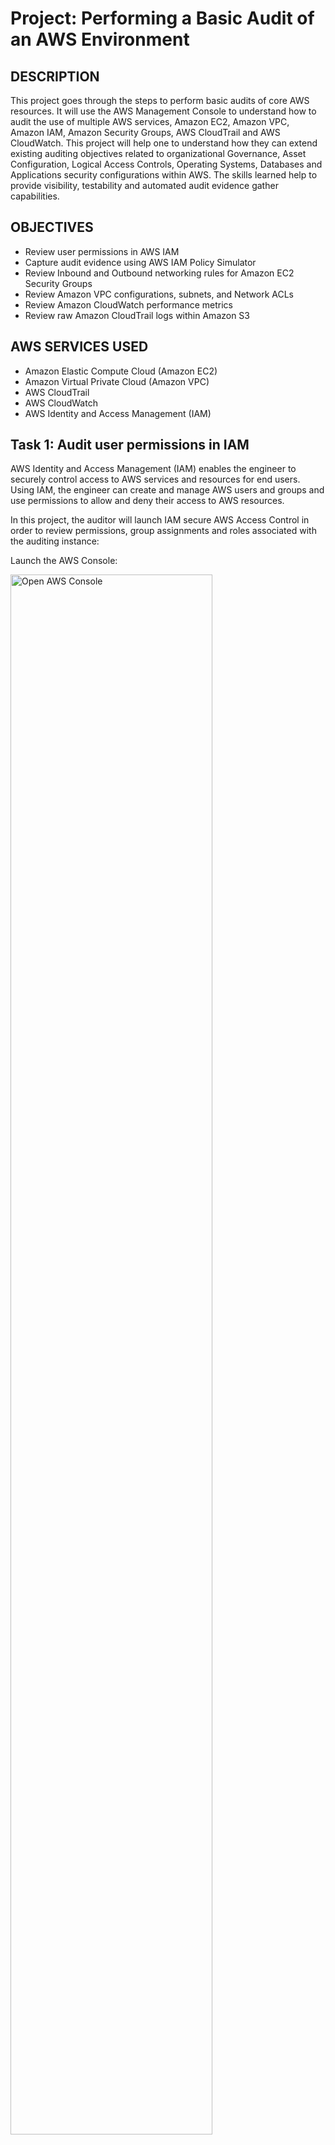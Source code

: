 # Project:  Performing a Basic Audit of an AWS Environment

## DESCRIPTION

This project goes through the steps to perform basic audits of core AWS resources. It will use the AWS Management Console to understand how to audit the use of multiple AWS services, Amazon EC2, Amazon VPC, Amazon IAM, Amazon Security Groups, AWS CloudTrail and AWS CloudWatch. This project will help one to understand how they can extend existing auditing objectives related to organizational Governance, Asset Configuration, Logical Access Controls, Operating Systems, Databases and Applications security configurations within AWS. The skills learned help to provide visibility, testability and automated audit evidence gather capabilities.

## OBJECTIVES

- Review user permissions in AWS IAM
- Capture audit evidence using AWS IAM Policy Simulator
- Review Inbound and Outbound networking rules for Amazon EC2 Security Groups
- Review Amazon VPC configurations, subnets, and Network ACLs
- Review Amazon CloudWatch performance metrics
- Review raw Amazon CloudTrail logs within Amazon S3

## AWS SERVICES USED

- Amazon Elastic Compute Cloud (Amazon EC2)
- Amazon Virtual Private Cloud (Amazon VPC)
- AWS CloudTrail
- AWS CloudWatch
- AWS Identity and Access Management (IAM)

## Task 1: Audit user permissions in IAM

AWS Identity and Access Management (IAM) enables the engineer to securely control access to AWS services and resources for end users. Using IAM, the engineer can create and manage AWS users and groups and use permissions to allow and deny their access to AWS resources.

In this project, the auditor will launch IAM secure AWS Access Control in order to review permissions, group assignments and roles associated with the auditing instance:

Launch the AWS Console:

<img src="https://imgur.com/4znV30l.jpg" height="80%" width="80%" alt="Open AWS Console"/>

### Review permissions

1. At the top of the AWS Management Console, in the search bar, search for and choose IAM.

<img src="https://imgur.com/UwO7osv.jpg" height="80%" width="80%" alt="Open IAM Console"/>

2. In the navigation pane at the left of the page, under Access management, choose Users.

<img src="https://imgur.com/zFDjtUM.jpg" height="80%" width="80%" alt="Select Users"/>

3. On the Users page, choose the link for user-1 to view its details.
4. Review the Summary section for information about your user.

<img src="https://imgur.com/MFVjt7G.jpg" height="80%" width="80%" alt="User information"/>

5. Select the Security credentials tab to review it. Here, the auditor can see how many access keys a user has, when an access key was created, whether a Multi-Factor Authentication (MFA) device is assigned, and more.

   - **Access Keys**: Keys can be active or inactive and only administrators have the ability to inactivate or delete keys. If a user with limited permissions tried to deactivate or delete an access key, they would receive a message similar to the following:

We encountered the following errors while processing the request: User:arn:aws:iam::222244443333:user/user-1_01 is not authorized to perform: iam:UpdateAccessKey on resource: user user-1_01

   - **Signing Certificates**: Can be signed certificates, X.509 Certificate and/or third party tools (e.g. OpenSSL).
   - **Console password**: Users with access to the AWS Management Console require a password. Passwords can be generated and/or changed by administrators within the IAM dashboard. Passwords can be auto-generated or custom-generated based on organization preferences.
   - **Assigned MFA (Multi-Factor Authentication) Device**: Multi-Factor Authentication is a simple best practice that adds an extra layer of protection on top of your username and password.
     - **Virtual**: Use your existing smartphone, tablet, or computer running any application that supports the open TOTP standard.
     - **Hardware Keyfob**: Tamper-evident hardware keyfob device provided by Gemalto, a 3rd-party provider.
     - **Hardware Display Card**: Tamper-evident hardware display card device provided by Gemalto, a 3rd-party provider.

<img src="https://imgur.com/UI9vmoY.jpg" height="80%" width="80%" alt="Review Security Credentials 1"/>
<img src="https://imgur.com/yC0wpSp.jpg" height="80%" width="80%" alt="Review Security Credentials 2"/>

6. Choose the Groups tab.

<img src="https://imgur.com/WYktLDZ.jpg" height="80%" width="80%" alt="Review User Groups"/>
<img src="https://imgur.com/T8LkuRX.jpg" height="80%" width="80%" alt="Review Group Permissions"/>

### Run the IAM Policy Simulator

The auditor can use the IAM Policy Simulator to test the effects of AWS IAM policies to test existing IAM policies to verify that they have the intended effect and capture the Policy Simulator output to use as supporting evidence in user access reviews.

7. Choose the Permissions tab. In the Permissions policies section, notice there is one policy attached to the user. The Attached via column shows that the ReadOnlyAccess policy is attached to user-1 via the user1group IAM group.
8. To run the IAM Policy Simulator, open the following link in a new web browser tab: [IAM Policy Simulator](https://policysim.aws.amazon.com/home/index.jsp?#).

<img src="https://imgur.com/YF4agZE.jpg" height="80%" width="80%" alt="Launch IAM Policy Simulator"/>

9. On the IAM Policy Simulator page, in the Users, Groups, and Roles pane, choose user-1.
10. In the Policy Simulator pane, on the Select service drop-down menu, choose Identity and Access Management.
11. On the Select actions drop-down menu, select the following options:
    - DeleteGroup
    - DeleteRolePolicy

<img src="https://imgur.com/cj1xvW2.jpg" height="80%" width="80%" alt="Policy Simulator Audit"/>


12. Choose Run Simulation.

<img src="https://imgur.com/6KZqGzF.jpg" height="80%" width="80%" alt="Policy Simulator Run"/>

> Expected output: The Action Settings and Results section displays the effective permissions for user-1, similar to this:

| Service                            | Action           | Resource Type | Simulation Resource | Permission                                         |
|------------------------------------|------------------|---------------|---------------------|----------------------------------------------------|
| AWS Identity and Access Management | DeleteGroup      | group         | *                   | denied Implicitly denied (no matching statements). |
| AWS Identity and Access Management | DeleteRolePolicy | role          | *                   | denied Implicitly denied (no matching statements). |

<img src="https://imgur.com/E6Wwcyr.jpg" height="80%" width="80%" alt="Policy Simulator Results"/>

13. Close the IAM Policy Simulator web browser tab.

### Collecting audit evidence

From an audit evidence standpoint, the auditor can capture the IAM settings and the IAM Policy Simulator output to be used as support evidence in user access reviews.

## Task 2: Review the security configuration of Amazon EC2 instances

### What is Amazon EC2?

Amazon Elastic Compute Cloud (Amazon EC2) is a web service that provides resizable compute capacity in the cloud. It is designed to make web-scale computing easier for developers. Amazon EC2 presents a true virtual computing environment, allowing the organization to use web service interfaces to launch instances with a variety of operating systems, load them with a custom application environment, manage network’s access permissions, and run an image using as many or few systems as one’s desire.

### What is a security group?

A security group acts as a virtual firewall for your instance to control inbound and outbound traffic. Security groups act at the instance level, not the subnet level. For each security group, the engineer adds rules that control the inbound traffic to instances and a separate set of rules that control the outbound traffic.

The following are basic characteristics of security groups:

- Can specify allow rules, but not deny rules.
- Can specify separate rules for inbound and outbound traffic.
- By default, no inbound traffic is allowed until the engineer adds inbound rules to the security group.
- By default, all outbound traffic is allowed until the engineer adds outbound rules to the group. Then, specify the outbound traffic that is allowed.
- Responses to allowed inbound traffic are allowed to flow outbound regardless of outbound rules and vice versa, as security groups are therefore stateful.
- Instances associated with a security group can’t talk to each other unless the engineer adds rules allowing it.
  - Exception: The default security group has these rules by default.
- After the engineer launches an instance, they can change which security groups the instance is associated with.

### Review running Amazon EC2 instances

14. At the top of the AWS Management Console, in the search bar, search for and choose EC2.

<img src="https://imgur.com/KlJqESy.jpg" height="80%" width="80%" alt="Launch EC2 Console"/>

15. In the navigation pane at the left of the page, under Instances, choose Instances. In this project environment, there are three running instances: Web Server, Bastion Host, and SQL Server.

<img src="https://imgur.com/FyzMVg0.jpg" height="80%" width="80%" alt="EC2 instance collection"/>

### Review the web server security group

16. In the navigation pane at the left of the page, under Network & Security, choose Security Groups.

<img src="https://imgur.com/4pt917g.jpg" height="80%" width="80%" alt="EC2 WebServer Sec Group"/>

17. Select WebServerSG.

<img src="https://imgur.com/fGr08Po.jpg" height="80%" width="80%" alt="Web Server WebServerSG"/>

18. In the details pane at the bottom of the page, choose the Inbound rules tab.

<img src="https://imgur.com/3bUTnmQ.jpg" height="80%" width="80%" alt="EC2 WebServerSG select"/>

19. Review the Inbound rules.

> Note: The engineer can specify a number of different sources in security group rules, such as anywhere, a custom IP address or CIDR, My IP (the IP address of your current workstation), or specific security groups. The rules chosen to implement are a critical step towards running instances and services within Amazon EC2.

### Review the bastion host security group

20. Clear WebServerSG.
21. Select BastionSG.

A bastion host is a special-purpose server on a network specifically designed and configured to withstand attacks. The computer generally hosts a single application (such as a proxy server) and all other services are removed or limited to reduce threats to the computer. It is hardened in this manner primarily due to its location and purpose, which is typically on the outside of the firewall and usually involves access from untrusted networks or computers.

<img src="https://imgur.com/2R4UyfN.jpg" height="80%" width="80%" alt="EC2 BastionSG select"/>

22. To review the inbound and outbound rules, choose the Inbound rules and Outbound rules tabs respectively.

### Review the SQL server security group

23. Clear BastionSG.
24. Select SQLSG.
25. To review the inbound rules, choose the Inbound rules tab. Notice that the inbound rules are configured with a custom source—a security group ID from this account.
26. To review the outbound rules, choose the Outbound rules tab.

<img src="https://imgur.com/kd1CLwp.jpg" height="80%" width="80%" alt="EC2 SQL Server select and review"/>

### Collecting audit evidence

From an audit evidence standpoint, these findings can support resource access isolation and data protection from internal or external threats. All access to the SQL Server instance is restricted via a jump box (Bastion Host); therefore, no internal user has direct access to it. Externally, the SQL Server only communicates with the web service via the WebServerSG and SQLSG security groups.

## Task 3: Review Amazon VPC security configurations

### What is Amazon VPC?

Amazon Virtual Private Cloud (Amazon VPC) permits the organization to launch AWS resources into a virtual network that the engineer has defined. This virtual network closely resembles a traditional network that would operate in an organization’s data center, with the benefits of using the scalable infrastructure of AWS. The engineer has complete control over their virtual networking environment, including selection of an organization’s IP address range, creation of subnets, and configuration of route tables and network gateways.

Amazon VPC provides two features that can be used to increase security for a VPC:
- **Security Groups**: Act as a firewall for associated Amazon EC2 instances, controlling both inbound and outbound traffic at the instance level.
- **Network Access Control Lists (ACLs)**: Act as a firewall for associated subnets, controlling both inbound and outbound traffic at the subnet level.

When the engineer launches an instance in a VPC, they can associate one or more security groups that they have created. Each instance in the VPC could belong to a different set of security groups. If the engineer does not specify a security group when they launch an instance, the instance automatically belongs to the default security group for the VPC.

### Locate Amazon EC2 instance VPC configurations

27. In the navigation pane at the left of the page, under Instances, choose Instances.
28. Select Web Server. The Details pane appears below the list of instances that shows information about the instance you selected.
29. In the Instance summary section, locate the VPC ID value and copy it to your favorite text editor.

<img src="https://imgur.com/5P4yeRn.jpg" height="80%" width="80%" alt="VPC Instance ID"/>

> Note: The VPC ID should look similar to: `vpc-0385934dd2bef2354`. Every VPC is associated with a VPC ID. In the next section, you identify the VPC that is associated with this VPC ID.

### Review existing VPCs, subnets, and NACLs

In this section, the auditor reviews existing VPCs, subnets, and Network ACL capabilities within a Virtual Private Cloud.

30. At the top of the AWS Management Console, in the search bar, search for and choose VPC.

<img src="https://imgur.com/2tSuuQR.jpg" height="80%" width="80%" alt="Launch VPC"/>

31. In the navigation pane at the left of the page, under Virtual private cloud, choose Your VPCs.
32. Select Lab VPC. The Details pane appears below the list of VPCs that shows the configuration elements for the selected VPC.
33. Notice that the VPC ID value is the same VPC ID value that was copied to your text editor.
34. In the Details section, choose the Main network ACL link.

<img src="https://imgur.com/az3GFVr.jpg" height="80%" width="80%" alt="VPC select"/>

35. On the Network ACLs page, select the Network ACL which has a Default parameter value of Yes.
   
> Note: There should only be one choice.

36. To review the inbound and outbound rules, in the Details pane at the bottom of the page, choose the Inbound rules and Outbound rules tabs respectively.

<img src="https://imgur.com/KVGKJe3.jpg" height="80%" width="80%" alt="VPC Inbound rules"/>
<img src="https://imgur.com/swiKZ9Y.jpg" height="80%" width="80%" alt="VPC Outbound rules"/>

> Note: As audit evidence, you can see how the VPC is using ACLs to communicate with an external network via explicit protocols.

## Task 4: Audit CloudWatch metrics and alarms

In this task, the auditor reviews built-in CloudWatch metrics, alarms, and service health associated with running instances, storage volumes, and data services within the auditing instance.

### What is Amazon CloudWatch?

Amazon CloudWatch is a monitoring and management service built for developers, system operators, site reliability engineers (SREs), and IT managers. CloudWatch provides an organization with data and actionable insights to monitor their applications, understand and respond to system-wide performance changes, optimize resource utilization, and get a unified view of operational health. CloudWatch collects monitoring and operational data in the form of logs, metrics, and events, providing the organization with a unified view of AWS resources, applications and services that run on AWS, and on-premises servers. The organization can use CloudWatch to set high-resolution alarms, visualize logs and metrics side by side, take automated actions, troubleshoot issues, and discover insights to optimize your applications, and ensure they are running smoothly.

### Audit CloudWatch metrics and alarms

37. At the top of the AWS Management Console, in the search bar, search for and choose CloudWatch.

<img src="https://imgur.com/melz5r6.jpg" height="80%" width="80%" alt="CloudWatch launch"/>

38. In the navigation pane at the left of the page, in the Metrics section, choose All metrics.
39. On the Browse tab, choose EC2.

<img src="https://imgur.com/wsKBqOg.jpg" height="80%" width="80%" alt="CloudWatch EC2 metrics"/>

40. Choose Per-Instance Metrics.

<img src="https://imgur.com/yxjQalq.jpg" height="80%" width="80%" alt="CloudWatch CPUUtilization metrics"/>

41. In the Search box, search for CPUUtilization.
   
> Expected output: The search results should display the three EC2 instances that you reviewed previously.

42. Select SQL Server.

<img src="https://imgur.com/wdkXlAy.jpg" height="80%" width="80%" alt="CloudWatch CPUUtilization metrics select"/>

43. Choose the Graphed metrics tab.
   
> Note: You can change the Statistic and the Period settings to customize the view to your liking.

<img src="https://imgur.com/bSSzpsH.jpg" height="80%" width="80%" alt="SQL Graphed metrics"/>

### Review CloudWatch data for EBS volumes

In addition to viewing Amazon CloudWatch metrics and alarms via the CloudWatch dashboard, one can also view the data in other locations. In this section, the auditor will review Amazon CloudWatch data for Amazon EBS volumes.

44. At the top of the AWS Management Console, in the search bar, search for and choose EC2.

<img src="https://imgur.com/voBWnol.jpg" height="80%" width="80%" alt="EC2 launch"/>

45. In the navigation pane at the left of the page, under Elastic Block Store, choose Volumes.
46. Select the Volume that is attached to the Web Server instance.
   
> Note: To review the volume names and their attached instances, one might need to scroll to the right until they see the Attached Instances column header.

<img src="https://imgur.com/wbL43rt.jpg" height="80%" width="80%" alt="EC2 WebServer select"/>

47. In the details pane at the bottom of the page, choose the Monitoring tab.
48. Review the CloudWatch metrics and any configured CloudWatch alarms.
   
> Note: Amazon CloudWatch metrics can directly support several auditing elements and provide real-time audit evidence based on predefined criteria and custom criteria related to organization processes.

<img src="https://imgur.com/wfLpFYs.jpg" height="80%" width="80%" alt="EC2 Web Server monitoring"/>

## Task 5: Audit CloudTrail logs

### What is AWS CloudTrail?

AWS CloudTrail is a service that enables governance, compliance, operational auditing, and risk auditing of an AWS account. With CloudTrail, one can log, continuously monitor, and retain account activity related to actions across the organization’s AWS infrastructure. CloudTrail provides event history of the AWS account activity, including actions taken through the AWS Management Console, AWS SDKs, command line tools, and other AWS services. This event history simplifies security analysis, resource change tracking, and troubleshooting.

### Find CloudTrail logs

49. At the top of the AWS Management Console, in the search bar, search for and choose CloudTrail.

<img src="https://imgur.com/S3eqtSE.jpg" height="80%" width="80%" alt="CloudTrail launch"/>

50. In the navigation pane at the left of the page, choose Trails.

<img src="https://imgur.com/8Vd68T2.jpg" height="80%" width="80%" alt="CloudTrail Trails select"/>

51. Choose the LabCloudTrail link to view its details.
52. Review the CloudTrail configuration details.

<img src="https://imgur.com/nyzF9mI.jpg" height="80%" width="80%" alt="CloudTrail LabCloudTrail details"/>

53. At the top of the AWS Management Console, in the search bar, search for and choose S3.

<img src="https://imgur.com/rELNHZ0.jpg" height="80%" width="80%" alt="Launch S3"/>

54. Choose the link for the bucket name of interest.

<img src="https://imgur.com/QnEg4Dp.jpg" height="80%" width="80%" alt="Select S3 bucket"/>

55. Choose the AWSLogs/ link.

<img src="https://imgur.com/LpWidxv.jpg" height="80%" width="80%" alt="S3 Object details"/>

56. Continue selecting the links for the various folders until you get to a folder that represents the region your project was launched in.
   
> Note: The Region value is listed to the left of these instructions.

57. Continue selecting the links for the various folders, which represent today’s date, until you see a log file. The log file name contains the AWS account number, AWS region, a numeric representation of the day’s date and time, and a unique identifier, similar to this: `000044446666_CloudTrail_us-east-1_20250225T1935Z_ZBBrnLsySt8ZdwGnQ.json.gz`.

<img src="https://imgur.com/G9XKdAg.jpg" height="80%" width="80%" alt="Select log file"/>

58. Choose the link for one of the log files, with a file name that ends in `json.gz`.

<img src="https://imgur.com/FaehmAC.jpg" height="80%" width="80%" alt="Choose log file"/>

59. Choose Open.
   
> Expected output: Depending on web browser settings, a new window or a new tab opens that displays the contents of the log file. It is in JSON format.

<img src="https://imgur.com/N7ZOWTc.jpg" height="80%" width="80%" alt="Log details"/>

An alternate approach to viewing Amazon CloudTrail logs is to download them locally and use a text editor along with the JSON Viewer plug-in.

### 3rd Party Solutions

AWS partners with third-party specialists in logging and analysis to provide solutions that leverage Amazon CloudTrail output, such as Splunk or Alert Logic.

## Conclusion

The following actions were taken:
- Reviewed user permissions in AWS IAM.
- Captured audit evidence using AWS IAM Policy Simulator.
- Reviewed Inbound and Outbound networking rules for Amazon EC2 Security Groups.
- Reviewed Amazon VPC configurations, subnets, and Network ACLs.
- Reviewed Amazon CloudWatch performance metrics.
- Reviewed raw Amazon CloudTrail logs within Amazon S3.

## End project

Follow these steps to close the console and end your project.

60. Return to the AWS Management Console.
61. At the upper-right corner of the page, choose the active user, and then choose Sign out.
62. This completes the project.

## Additional Resources

- [Testing IAM policies with the IAM policy simulator](https://aws.amazon.com/iam/policy-simulator/)
- [AWS Security Center](https://aws.amazon.com/security/)

